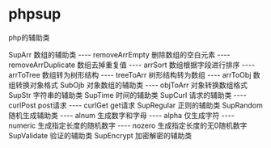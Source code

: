 # phpsup
php的辅助类

SupArr       数组的辅助类
    ---- removeArrEmpty       删除数组的空白元素
    ---- removeArrDuplicate   数组去掉重复值
    ---- arrSort              数组根据字段进行排序
    ---- arrToTree            数组转为树形结构
    ---- treeToArr            树形结构转为数组
    ---- arrToObj          数组转换对象格式
SubOjb       对象数组的辅助类
    ---- objToArr             对象转换数组格式
SupStr       字符串的辅助类
SupTime      时间的辅助类
SupCurl      请求的辅助类
    ---- curlPost  post请求
    ---- curlGet   get请求
SupRegular   正则的辅助类
SupRandom    随机生成辅助类
    ---- alnum   生成数字和字母
    ---- alpha   仅生成字符
    ---- numeric 生成指定长度的随机数字
    ---- nozero  生成指定长度的无0随机数字
SupValidate  验证的辅助类
SupEncrypt   加密解密的辅助类

